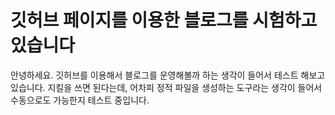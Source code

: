 # 깃허브 페이지를 이용한 블로그를 시험하고 있습니다

안녕하세요.
깃허브를 이용해서 블로그를 운영해볼까 하는 생각이 들어서 테스트 해보고 있습니다.
지킬을 쓰면 된다는데, 어차피 정적 파일을 생성하는 도구라는 생각이 들어서 수동으로도 가능한지 테스트 중입니다.
